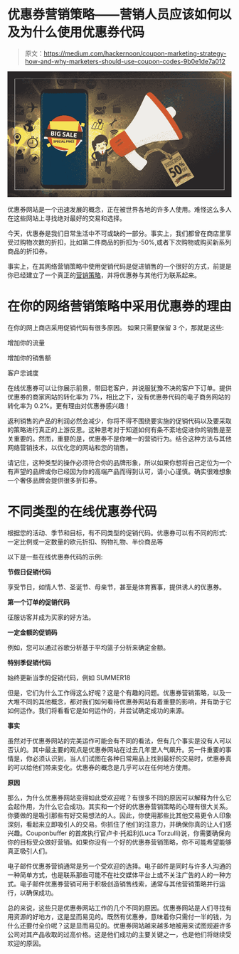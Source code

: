 # 优惠券营销策略——营销人员应该如何以及为什么使用优惠券代码

> 原文：<https://medium.com/hackernoon/coupon-marketing-strategy-how-and-why-marketers-should-use-coupon-codes-9b0e1de7a012>

![](img/f63e9d1e3c285fd07c0ff5636c066a64.png)

优惠券网站是一个迅速发展的概念，正在被世界各地的许多人使用。难怪这么多人在这些网站上寻找绝对最好的交易和选择。

今天，优惠券是我们日常生活中不可或缺的一部分。事实上，我们都曾在商店里享受过购物次数的折扣，比如第二件商品的折扣为-50%,或者下次购物或购买新系列商品的折扣券。

事实上，在其网络营销策略中使用促销代码是促进销售的一个很好的方式，前提是你已经建立了一个真正的[营销策略](https://hackernoon.com/12-b2b-marketing-techniques-for-lead-generation-f80277062865)，并将优惠券与其他行为联系起来。

# 在你的网络营销策略中采用优惠券的理由

在你的网上商店采用促销代码有很多原因。
如果只需要保留 3 个，那就是这些:

增加你的流量

增加你的销售额

客户忠诚度

在线优惠券可以让你展示前景，带回老客户，并说服犹豫不决的客户下订单。提供优惠券的商家网站的转化率为 7%，相比之下，没有优惠券代码的电子商务网站的转化率为 0.2%。更有理由对优惠券感兴趣！

返利销售的产品的利润必然会减少，你将不得不围绕要实施的促销代码以及要采取的策略进行真正的上游反思。这种思考对于知道如何有条不紊地促进你的销售是至关重要的。然而，重要的是，优惠券不是你唯一的营销行为。结合这种方法与其他网络营销技术，以优化您的网站和您的销售。

请记住，这种类型的操作必须符合你的品牌形象，所以如果你想将自己定位为一个有声望的品牌或你已经因为你的高端产品而得到认可，请小心谨慎。确实很难想象一个奢侈品牌会提供很多折扣券。

# 不同类型的在线优惠券代码

根据您的活动、季节和目标，有不同类型的促销代码。优惠券可以有不同的形式:一定比例或一定数量的欧元折扣、购物礼物、半价商品等

以下是一些在线优惠券代码的示例:

**节假日促销代码**

享受节日，如情人节、圣诞节、母亲节，甚至是体育赛事，提供诱人的优惠券。

**第一个订单的促销代码**

征服访客并成为买家的好方法。

**一定金额的促销码**

例如，您可以通过谷歌分析基于平均篮子分析来确定金额。

**特别季促销代码**

始终更新当季的促销代码，例如 SUMMER18

但是，它们为什么工作得这么好呢？这是个有趣的问题。优惠券营销策略，以及一大堆不同的其他概念，都对我们如何看待优惠券网站有着重要的影响，并有助于它如何运作。我们将看看它是如何运作的，并尝试确定成功的来源。

**事实**

虽然对于优惠券网站的完美运作可能会有不同的看法，但有几个事实是没有人可以否认的。其中最主要的观点是优惠券网站在过去几年里人气飙升。另一件重要的事情是，你必须认识到，当人们试图在各种日常用品上找到最好的交易时，优惠券真的可以给他们带来变化。优惠券的概念是几乎可以在任何地方使用。

**原因**

那么，为什么优惠券网站变得如此受欢迎呢？有很多不同的原因可以解释为什么它会起作用，为什么它会成功。其实和一个好的优惠券营销策略的心理有很大关系。你要做的是吸引那些有好交易想法的人。因此，你使用那些比其他交易更令人印象深刻，看起来立即吸引人的交易。你抓住了他们的注意力，并确保你真的让人们感兴趣。Couponbuffer 的首席执行官卢卡·托祖利(Luca Torzulli)说，你需要确保向你的目标受众做好营销。如果你没有一个好的优惠券营销策略，你不可能希望能够真正吸引人们。

电子邮件优惠券营销通常是另一个受欢迎的选择。电子邮件是同时与许多人沟通的一种简单方式，也是联系那些可能不在社交媒体平台上或不关注广告的人的一种方式。电子邮件优惠券营销可用于积极创造销售线索，通常与其他营销策略并行运行，以确保成功。

总的来说，这些只是优惠券网站工作的几个不同的原因。优惠券网站是人们寻找有用资源的好地方，这是显而易见的。既然有优惠券，意味着你只需付一半的钱，为什么还要付全价呢？这是显而易见的。优惠券网站越来越多地被用来试图规避许多公司对其产品收取的过高价格。这是他们成功的主要关键之一，也是他们将继续受欢迎的原因。